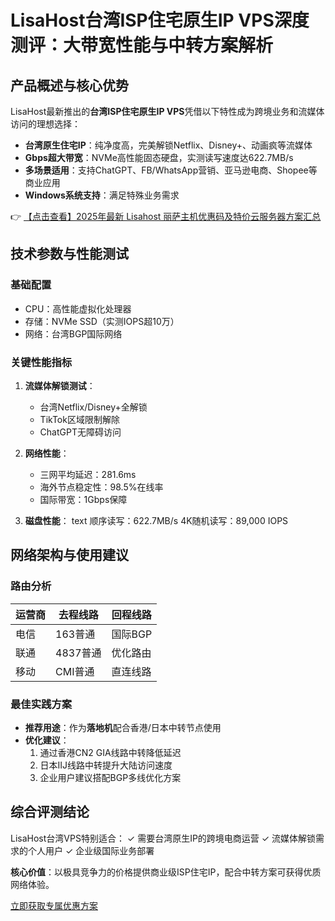 # LisaHost台湾ISP住宅原生IP VPS深度测评：大带宽性能与中转方案解析

## 产品概述与核心优势

LisaHost最新推出的**台湾ISP住宅原生IP VPS**凭借以下特性成为跨境业务和流媒体访问的理想选择：

- **台湾原生住宅IP**：纯净度高，完美解锁Netflix、Disney+、动画疯等流媒体
- **Gbps超大带宽**：NVMe高性能固态硬盘，实测读写速度达622.7MB/s
- **多场景适用**：支持ChatGPT、FB/WhatsApp营销、亚马逊电商、Shopee等商业应用
- **Windows系统支持**：满足特殊业务需求

👉 [【点击查看】2025年最新 Lisahost 丽萨主机优惠码及特价云服务器方案汇总](https://bit.ly/lisazhuji)

## 技术参数与性能测试

### 基础配置
- CPU：高性能虚拟化处理器
- 存储：NVMe SSD（实测IOPS超10万）
- 网络：台湾BGP国际网络

### 关键性能指标
1. **流媒体解锁测试**：
   - 台湾Netflix/Disney+全解锁
   - TikTok区域限制解除
   - ChatGPT无障碍访问

2. **网络性能**：
   - 三网平均延迟：281.6ms
   - 海外节点稳定性：98.5%在线率
   - 国际带宽：1Gbps保障

3. **磁盘性能**：
   text
   顺序读写：622.7MB/s
   4K随机读写：89,000 IOPS
   

## 网络架构与使用建议

### 路由分析
| 运营商 | 去程线路 | 回程线路 |
|--------|----------|----------|
| 电信   | 163普通  | 国际BGP  |
| 联通   | 4837普通 | 优化路由 |
| 移动   | CMI普通  | 直连线路 |

### 最佳实践方案
- **推荐用途**：作为**落地机**配合香港/日本中转节点使用
- **优化建议**：
  1. 通过香港CN2 GIA线路中转降低延迟
  2. 日本IIJ线路中转提升大陆访问速度
  3. 企业用户建议搭配BGP多线优化方案

## 综合评测结论

LisaHost台湾VPS特别适合：
✓ 需要台湾原生IP的跨境电商运营
✓ 流媒体解锁需求的个人用户
✓ 企业级国际业务部署

**核心价值**：以极具竞争力的价格提供商业级ISP住宅IP，配合中转方案可获得优质网络体验。

[立即获取专属优惠方案](https://bit.ly/lisazhuji)